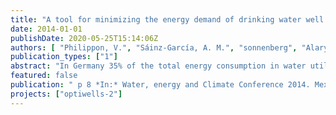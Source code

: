 ```yaml
---
title: "A tool for minimizing the energy demand of drinking water well fields"
date: 2014-01-01
publishDate: 2020-05-25T15:14:06Z
authors: [ "Philippon, V.", "Sáinz-García, A. M.", "sonnenberg", "Alary, M.", "Böhm, K.", "rustler" ]
publication_types: ["1"]
abstract: "In Germany 35% of the total energy consumption in water utilities is due to well pumping (Plath et al., 2010). Therefore, a more efficient abstraction, besides the reduction of the carbon footprint, will lead to economic benefits for the operator. Different strategies exist for energy saving both in the operation of well fields as well as with the use of adapted, energy-efficient technical equipment (pumps, pipes, etc.) (Madsen et al., 2009). The objective of this study is the development and testing of a well field optimization tool, which is based on a hydraulic pipe network model (EPANET) but also takes steady-state well drawdown into account. The optimizer, based on coupling EPANET with the programing language R, simulates automatically the different optimization strategies (e.g. smart well field management, pump renewal) and evaluates their impact on the energy demand. The developed well field model was tested for a case study in France and predicted the measured energy demand with an error of less than 2%. The identified energy saving potential found by the optimizer reaches up to 17% in case of implementing only smart well field management and close to 50% combining the latter option with pump renewal."
featured: false
publication: " p 8 *In:* Water, energy and Climate Conference 2014. Mexico City, Mexico. 21-23 May 2014"
projects: ["optiwells-2"]
---
```


